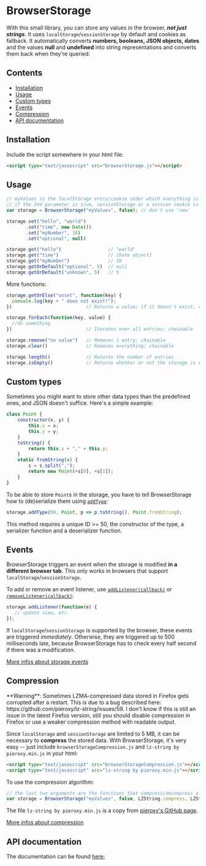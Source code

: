 # BrowserStorage
With this small library, you can store any values in the browser, ***not just strings***. It uses `localStorage`/`sessionStorage` by default and cookies as fallback. It automatically converts **numbers, booleans, JSON objects, dates** and the values **null** and **undefined** into string representations and converts them back when they're queried:

## Contents

- [Installation](#installation)
- [Usage](#usage)
- [Custom types](#custom-types)
- [Events](#events)
- [Compression](#compression)
- [API documentation](#api-documentation)

## Installation

Include the script somewhere in your html file:

```html
<script type="text/javascript" src="browserStorage.js"></script>
```

## Usage

```javascript
// myValues is the localStorage entry/cookie under which everything is stored.
// if the 2nd parameter is true, sessionStorage or a session cookie is used instead
var storage = BrowserStorage("myValues", false); // don't use 'new'

storage.set("hello", "world")
       .set("time", new Date())
       .set("myNumber", 18)
       .set("optional", null)

storage.get("hello")                 // "world"
storage.get("time")                  // [Date object]
storage.get("myNumber")              // 18
storage.getOrDefault("optional", 5)  // null
storage.getOrDefault("unknown", 5)   // 5
```

More functions:

```javascript
storage.getOrElse("unset", function(key) {
  console.log(key + " does not exist!");
})                           // Returns a value; if it doesn't exist, calls a function

storage.forEach(function(key, value) {
  //do something
})                           // Iterates over all entries; chainable

storage.remove("no value")   // Removes 1 entry; chainable
storage.clear()              // Removes everything; chainable

storage.length()             // Returns the number of entries
storage.isEmpty()            // Returns whether or not the storage is empty
```

## Custom types

Sometimes you might want to store other data types than the predefined ones, and JSON doesn't suffice. Here's a simple example:

```javascript
class Point {
    constructor(x, y) {
        this.x = x;
        this.y = y;
    }
    toString() {
        return this.x + "," + this.y;
    }
    static fromString(s) {
        s = s.split(",");
        return new Point(+s[0], +s[1]);
    }
}
```

To be able to store `Point`s in the storage, you have to tell BrowserStorage how to (de)serialize them using [`addType`](https://github.com/Aloso/BrowserStorage/wiki/BrowserStorage-API-Reference#browserstorageaddtype "addType() API documentation"):

```javascript
storage.addType(50, Point, p => p.toString(), Point.fromString);
```

This method requires a unique ID >= 50, the constructor of the type, a serializer function and a deserializer function.

## Events

BrowserStorage triggers an event when the storage is modified **in a different browser tab**. This only works in browsers that support `localStorage`/`sessionStorage`.

To add or remove an event listener, use [`addListener(callback)`](https://github.com/Aloso/BrowserStorage/wiki/BrowserStorage-API-Reference#browserstorageaddlistener "addListener() API documentation") or [`removeListener(callback)`](https://github.com/Aloso/BrowserStorage/wiki/BrowserStorage-API-Reference#browserstorageremovelistener "removeListener() API documentation"):

```javascript
storage.addListener(function(e) {
   // update view, etc.
});
```

If `localStorage`/`sessionStorage` is supported by the browser, these events are triggered _immediately_. Otherwise, they are triggered up to 500 milliseconds late, because BrowserStorage has to check every half second if there was a modification.

[More infos about storage events](https://github.com/Aloso/BrowserStorage/wiki/Events)

## Compression

<aside class="notice">
**Warning**: Sometimes LZMA-compressed data stored in Firefox gets corrupted after a restart. This is due to a bug described here: https://github.com/pieroxy/lz-string/issues/59. I don't know if this is still an issue in the latest Firefox version, still you should disable compression in Firefox or use a weaker compression method with readable output.
</aside>

Since `localStorage` and `sessionStorage` are limited to 5 MB, it can be necessary to **compress** the stored data. With BrowserStorage, it's very easy -- just include `browserStorageCompression.js` and `lz-string by pieroxy.min.js` in your html:

```html
<script type="text/javascript" src="browserStorageCompression.js"></script>
<script type="text/javascript" src="lz-string by pieroxy.min.js"></script>
```

To use the compression algorithm:

```javascript
// the last two arguments are the functions that compress/decompress a string
var storage = BrowserStorage("myValues", false, LZString.compress, LZString.decompress);
```

The file `lz-string by pieroxy.min.js` is a copy from <a href="https://github.com/pieroxy/lz-string">pieroxy's GitHub page</a>.

[More infos about compression](https://github.com/Aloso/BrowserStorage/wiki/Compression)

## API documentation

The documentation can be found [here](https://github.com/Aloso/BrowserStorage/wiki);
